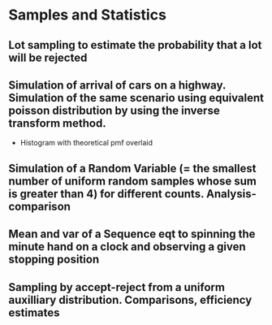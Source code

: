 # Samples and Statistics

## Lot sampling to estimate the probability that a lot will be rejected

## Simulation of arrival of cars on a highway. Simulation of the same scenario using equivalent poisson distribution by using the inverse transform method.
 - Histogram with theoretical pmf overlaid
 
## Simulation of a Random Variable (= the smallest number of uniform random samples whose sum is greater than 4) for different counts. Analysis-comparison

## Mean and var of a Sequence eqt to spinning the minute hand on a clock and observing a given stopping position

## Sampling by accept-reject from a uniform auxilliary distribution. Comparisons, efficiency estimates



